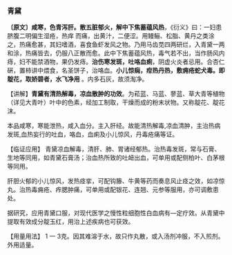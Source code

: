 ### 青黛

**〔原文〕咸寒，色青泻肝。散五脏郁火，解中下焦蓄蕴风热**，《衍义》曰：一妇患脐腹二明偏生湿疮，热痒
而痛，出黄汁，二便涩。用鳗鲡、松脂、黄丹之类涂之，热痛愈甚，其妇嗜酒，喜食鱼虾发风之物。乃用马齿苋四两研烂，入青黛一两和涂，热痛皆去，仍服八正散而愈。此中下焦蓄蕴风热，毒气若不出，当作肠风内痔，妇不能禁酒物，果仍发痔。**治伤寒发斑，吐咯血痢**，阴虚火炎者忌用。合杏仁硏，置柿讲中煨食，名圣饼子，治咯血。**小儿惊痫，疳热丹热，敷痈疮蛇犬毒。即靛花，取娇碧者，水飞净用** 。内多石灰，故须淘净。

【讲解】**青黛有清热解毒，凉血散肿的功效**。为菘蓝、马蓝、蓼蓝、草大青等植物（详见大青叶）叶中的色素，经加工制取，干燥而成的粉末状物。又称靛花、靛花沫。

本品咸寒，寒能泄热，咸入血分。主入肝经。故能清热解毒,凉血清肿，主治热病发斑,血热妄行的吐血，咯血，血痢及小儿惊风，丹毒疮痛等证。

【临证应用】 青黛凉血解毒，清肝、肺、胃诸经郁热。治热毒发斑，常与石膏、生地等同用，如青黛石膏汤；治血热所致的吐衄出血，可单用或配侧柏叶、白茅根等同用。

肝胆火郁的小儿惊风，发热痉挛，可配钩籐、牛黄等药而奏息风止痉之效，如凉惊丸。治热毒痈疮、痄腮肿痛，可单用或配银花、连翘、元参等服用，亦可调敷患处。

据研究，应用青黛口服，对现代医学之慢性粒细胞性白血病有—定疗效。从青黛中提取有效成分靛玉红，用治上述疾病也可获效。

【用量用法】 1 一 3克。因其难溶于水，故只作丸散，或入汤剂冲服，不入煎剂。外用适量。
